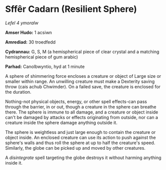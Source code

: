 # Sffêr Cadarn (Resilient Sphere)

*Lefel 4 ymoralw*

**Amser Hudo:** 1 acsiwn

**Amrediad:** 30 troedfedd

**Cydrannau:** G, S, M (a hemispherical piece of clear crystal and a matching hemispherical piece of gum arabic)

**Parhad:** Canolbwyntio, hyd at 1 minute

A sphere of shimmering force encloses a creature or object of Large size or smaller within range. An unwilling creature must make a Dexterity saving throw (cais achub Chwimder). On a failed save, the creature is enclosed for the duration.

Nothing-not physical objects, energy, or other spell effects-can pass through the barrier, in or out, though a creature in the sphere can breathe there. The sphere is immune to all damage, and a creature or object inside can't be damaged by attacks or effects originating from outside, nor can a creature inside the sphere damage anything outside it.

The sphere is weightless and just large enough to contain the creature or object inside. An enclosed creature can use its action to push against the sphere's walls and thus roll the sphere at up to half the creature's speed. Similarly, the globe can be picked up and moved by other creatures.

A *disintegrate* spell targeting the globe destroys it without harming anything inside it.